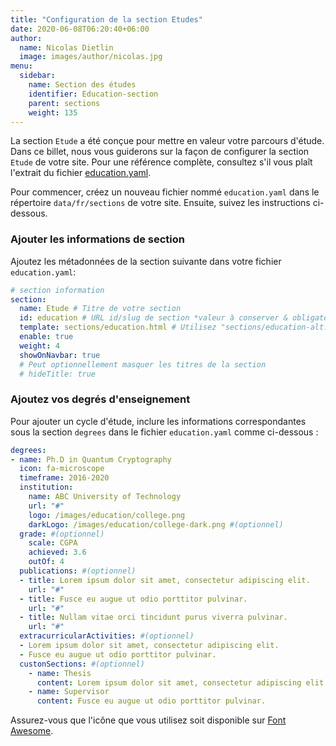 ```yaml
---
title: "Configuration de la section Etudes"
date: 2020-06-08T06:20:40+06:00
author:
  name: Nicolas Dietlin
  image: images/author/nicolas.jpg
menu:
  sidebar:
    name: Section des études
    identifier: Education-section
    parent: sections
    weight: 135
---
```


La section `Etude` a été conçue pour mettre en valeur votre parcours d'étude. Dans ce billet, nous vous guiderons sur la façon de configurer la section `Etude` de votre site. Pour une référence complète, consultez s'il vous plaît l'extrait du fichier [education.yaml](https://github.com/hugo-toha/hugo-toha.github.io/blob/main/data/en/sections/education.yaml).

Pour commencer, créez un nouveau fichier nommé `education.yaml` dans le répertoire `data/fr/sections` de votre site. Ensuite, suivez les instructions ci-dessous.

### Ajouter les informations de section

Ajoutez les métadonnées de la section suivante dans votre fichier `education.yaml`:

```yaml
# section information
section:
  name: Etude # Titre de votre section
  id: education # URL id/slug de section *valeur à conserver & obligatoire*
  template: sections/education.html # Utilisez "sections/education-alt.html comme modèle alternatif.
  enable: true
  weight: 4
  showOnNavbar: true
  # Peut optionnellement masquer les titres de la section
  # hideTitle: true
```

### Ajoutez vos degrés d'enseignement

Pour ajouter un cycle d'étude, inclure les informations correspondantes sous la section `degrees` dans le fichier `education.yaml` comme ci-dessous :

```yaml
degrees:
- name: Ph.D in Quantum Cryptography
  icon: fa-microscope
  timeframe: 2016-2020
  institution:
    name: ABC University of Technology
    url: "#"
    logo: /images/education/college.png
    darkLogo: /images/education/college-dark.png #(optionnel)
  grade: #(optionnel)
    scale: CGPA
    achieved: 3.6
    outOf: 4
  publications: #(optionnel)
  - title: Lorem ipsum dolor sit amet, consectetur adipiscing elit.
    url: "#"
  - title: Fusce eu augue ut odio porttitor pulvinar.
    url: "#"
  - title: Nullam vitae orci tincidunt purus viverra pulvinar.
    url: "#"
  extracurricularActivities: #(optionnel)
  - Lorem ipsum dolor sit amet, consectetur adipiscing elit.
  - Fusce eu augue ut odio porttitor pulvinar.
  custonSections: #(optionnel)
    - name: Thesis
      content: Lorem ipsum dolor sit amet, consectetur adipiscing elit.
    - name: Supervisor
      content: Fusce eu augue ut odio porttitor pulvinar.
```

Assurez-vous que l'icône que vous utilisez soit disponible sur [Font Awesome](https://fontawesome.com/icons?d=gallery&m=free).
